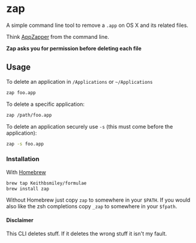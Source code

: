 # zap

A simple command line tool to remove a `.app` on OS X and its related
files.

Think [AppZapper](http://www.appzapper.com) from the command line.

**Zap asks you for permission before deleting each file**

## Usage

To delete an application in `/Applications` or `~/Applications`

```sh
zap foo.app
```

To delete a specific application:

```sh
zap /path/foo.app
```

To delete an application securely use `-s` (this must come before the
application):

```sh
zap -s foo.app
```

### Installation

With [Homebrew](http://brew.sh)

```sh
brew tap Keithbsmiley/formulae
brew install zap
```

Without Homebrew just copy `zap` to somewhere in your `$PATH`. If you
would also like the zsh completions copy `_zap` to somewhere in your
`$fpath`.

#### Disclaimer

This CLI deletes stuff. If it deletes the wrong stuff it isn't my fault.
